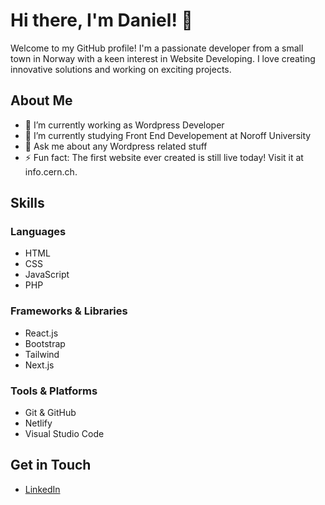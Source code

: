 # Hi there, I'm Daniel! 👋

Welcome to my GitHub profile! I'm a passionate developer from a small town in Norway with a keen interest in Website Developing. I love creating innovative solutions and working on exciting projects.

## About Me

- 🔭 I’m currently working as Wordpress Developer
- 🌱 I’m currently studying Front End Developement at Noroff University
- 💬 Ask me about any Wordpress related stuff
- ⚡ Fun fact: The first website ever created is still live today! Visit it at info.cern.ch.

## Skills

### Languages
- HTML
- CSS
- JavaScript
- PHP

### Frameworks & Libraries
- React.js
- Bootstrap
- Tailwind
- Next.js

### Tools & Platforms
- Git & GitHub
- Netlify
- Visual Studio Code

## Get in Touch

- [LinkedIn](https://linkedin.com/in/daniel-strandheim)

